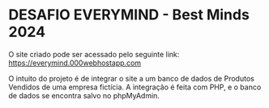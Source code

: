 # DESAFIO EVERYMIND - Best Minds 2024

O site criado pode ser acessado pelo seguinte link: https://everymind.000webhostapp.com

O intuito do projeto é de integrar o site a um banco de dados de Produtos Vendidos de uma empresa fictícia. A integração é feita com PHP, e o banco de dados se encontra salvo no phpMyAdmin.
